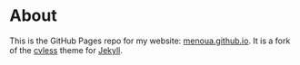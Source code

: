 # About

This is the GitHub Pages repo for my website: [menoua.github.io](https://menoua.github.io/). 
It is a fork of the [cvless](https://github.com/piazzai/cvless) theme for [Jekyll](https://jekyllrb.com/).
